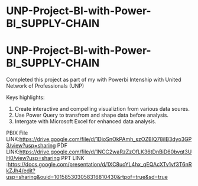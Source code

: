 # UNP-Project-BI-with-Power-BI_SUPPLY-CHAIN
# UNP-Project-BI-with-Power-BI_SUPPLY-CHAIN

Completed this project as part of my  with Powerbi Intenship with United Network of Professionals (UNP)

Keys highlights:
1. Create interactive and compelling visualiztion from various data soures.
2. Use Power Query to transfrom and shape data before analysis.
3. Intergate with Microsoft Excel for enhanced data analysis.


PBIX File LINK:https://drive.google.com/file/d/1DioSnOkPAmh_szOZBlQ78iIB3dyo3GP3/view?usp=sharing
PDF LINK:https://drive.google.com/file/d/1NCC2waRzZzOfLK36tDnBiD60bvgt3UH0/view?usp=sharing
PPT LINK :https://docs.google.com/presentation/d/1XC8uoYL4hx_qEQAcXTv1vf3T6nRkZJh4/edit?usp=sharing&ouid=101585303058316810430&rtpof=true&sd=true

